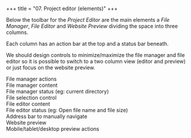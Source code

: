 +++
title = "07. Project editor (elements)"
+++

Below the toolbar for the *Project Editor* are the main elements a *File Manager*, *File Editor* and *Website Preview* dividing the space into three columns.

Each column has an action bar at the top and a status bar beneath.

We should design controls to minimize/maximize the file manager and file editor so it is possible to switch to a two column view (editor and preview) or just focus on the website preview.

<div class="flex">
  <div class="wireframe flex column" style="flex: 0; flex-basis: 240px;">
    <div>File manager actions</div>
    <div class="wireframe">File manager content</div>
    <div>File manager status (eg: current directory)</div>
  </div>
  <div class="flex space-evenly fill" style="flex: 1;">
    <div class="wireframe flex column fill">
      <div>File selection control</div>
      <div class="wireframe">File editor content</div>
      <div>File editor status (eg: Open file name and file size)</div>
    </div>
    <div class="wireframe flex column fill">
      <div>Address bar to manually navigate</div>
      <div class="wireframe">Website preview</div>
      <div>Mobile/tablet/desktop preview actions</div>
    </div>
  </div>
</div>

